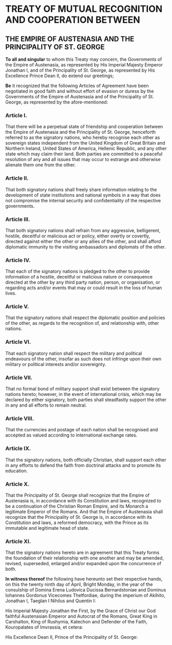 # TREATY OF MUTUAL RECOGNITION AND COOPERATION BETWEEN

## THE EMPIRE OF AUSTENASIA AND THE PRINCIPALITY OF ST. GEORGE

**To all and singular** to whom this Treaty may concern, the Governments of the Empire of Austenasia, as represented by His Imperial Majesty Emperor Jonathan I, and of the Principality of St. George, as represented by His Excellence Prince Dean II, do extend our greetings;

**Be** it recognized that the following Articles of Agreement have been negotiated in good faith and without effort of evasion or duress by the Governments of the Empire of Austenasia and of the Principality of St. George, as represented by the afore-mentioned:

### Article I.
That there will be a perpetual state of friendship and cooperation between the Empire of Austenasia and the Principality of St. George, henceforth referred to as the signatory nations, who hereby recognise each other as sovereign states independent from the United Kingdom of Great Britain and Northern Ireland, United States of America, Hellenic Republic, and any other state which may claim their land. Both parties are committed to a peaceful resolution of any and all issues that may occur to estrange and otherwise alienate them one from the other.

### Article II.
That both signatory nations shall freely share information relating to the development of state institutions and national symbols in a way that does not compromise the internal security and confidentiality of the respective governments.

### Article III.
That both signatory nations shall refrain from any aggressive, belligerent, hostile, deceitful or malicious act or policy, either overtly or covertly, directed against either the other or any allies of the other, and shall afford diplomatic immunity to the visiting ambassadors and diplomats of the other.

### Article IV.
That each of the signatory nations is pledged to the other to provide information of a hostile, deceitful or malicious nature or consequence directed at the other by any third party nation, person, or organisation, or regarding acts and/or events that may or could result in the loss of human lives.

### Article V.
That the signatory nations shall respect the diplomatic position and policies of the other, as regards to the recognition of, and relationship with, other nations.

### Article VI.
That each signatory nation shall respect the military and political endeavours of the other, insofar as such does not infringe upon their own military or political interests and/or sovereignty.

### Article VII.
That no formal bond of military support shall exist between the signatory nations hereto; however, in the event of international crisis, which may be declared by either signatory, both parties shall steadfastly support the other in any and all efforts to remain neutral.

### Article VIII.
That the currencies and postage of each nation shall be recognised and accepted as valued according to international exchange rates.

### Article IX.
That the signatory nations, both officially Christian, shall support each other in any efforts to defend the faith from doctrinal attacks and to promote its education.

### Article X.

That the Principality of St. George shall recognize that the Empire of Austenasia is, in accordance with its Constitution and laws, recognized to be a continuation of the Christian Roman Empire, and its Monarch a legitimate Emperor of the Romans. And that the Empire of Austenasia shall recognize that the Principality of St. George is, in accordance with its Constitution and laws, a reformed democracy, with the Prince as its immutable and legitimate head of state.

### Article XI.
That the signatory nations hereto are in agreement that this Treaty forms the foundation of their relationship with one another and may be amended, revised, superseded, enlarged and/or expanded upon the concurrence of both. 

**In witness thereof** the following have hereunto set their respective hands, on this the twenty ninth day of April, Bright Monday, in the year of the consulship of Domina Erena Ludovica Ducissa Bernardstoniae and Dominus Iohannes Gordonus Vicecomes Thetfordiae, during the imperium of Akihito, Jonathan I, Taeglan I Nihilus and Quentin I:


His Imperial Majesty Jonathan the First, by the Grace of Christ our God faithful Austenasian Emperor and Autocrat of the Romans, Great King in Carshalton, King of Rushymia, Katechon and Defender of the Faith, Kouropalates of Imvrassia, et cetera:






His Excellence Dean II, Prince of the Principality of St. George:
